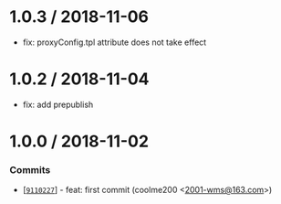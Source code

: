 
1.0.3 / 2018-11-06
==================

  * fix: proxyConfig.tpl attribute does not take effect

1.0.2 / 2018-11-04
==================

  * fix: add prepublish

1.0.0 / 2018-11-02
==================

### Commits

  * [[`9110227`](https://github.com/eggjs/jar2proxy/commit/9110227fd54071e41d341bc39760182b8d746b2c)] - feat: first commit (coolme200 <<2001-wms@163.com>>)
